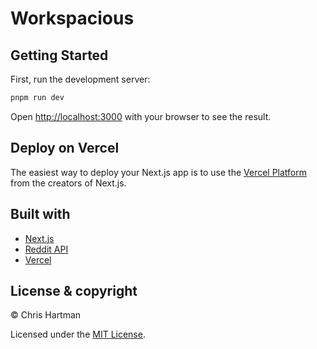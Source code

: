 # Workspacious

## Getting Started

First, run the development server:

```bash
pnpm run dev
```

Open [http://localhost:3000](http://localhost:3000) with your browser to see the result.

## Deploy on Vercel

The easiest way to deploy your Next.js app is to use the [Vercel Platform](https://vercel.com/) from the creators of Next.js.

## Built with

- [Next.js](https://nextjs.org/)
- [Reddit API](https://www.reddit.com/dev/api/)
- [Vercel](https://vercel.com)

## License & copyright

© Chris Hartman

Licensed under the [MIT License](LICENSE).
